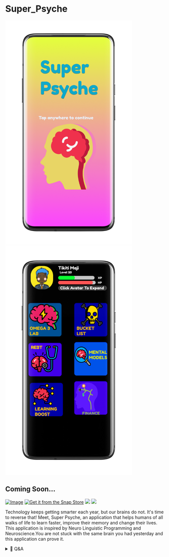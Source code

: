 # Super_Psyche
<!-- If Neuro Linguistic Programming is the programming language of the brain then Super Psyche is the scripting language of the Brain. -->
<img src="Images/1595285323180.png" width=400 >  <img src="Images/2.png" width=400 >

## Coming Soon...

[![Image](https://i.imgur.com/Z7qKuho.png)](play-store-link)     [![Get it from the Snap Store](https://snapcraft.io/static/images/badges/en/snap-store-black.svg)]()   <img src="https://f-droid.org/wiki/images/0/06/F-Droid-button_get-it-on.png">  <a href="https://aur.archlinux.org/packages/themix-full-git"><img src="https://raw.githubusercontent.com/themix-project/oomox/master/packaging/download_aur.png" height="54"></a>

 Technology keeps getting smarter each year, but our brains do not. It's time to reverse that! Meet, Super Psyche, an application that helps humans of all walks of life to learn faster, improve their memory and change their lives. This application is inspired by Neuro Linguistic Programming and Neuroscience.You are not stuck with the same brain you had yesterday and this application can prove it. 
 
<details><summary>🧠 Q&A</summary>
 
 ![](https://i.redd.it/1ctpb8dor8w61.png)
 
 1. **What is Super Psyche?**
 - A gamified brain health application that utilizes the vast research available in Neuroscience to help users learn faster and achieve more. 

2. **Who is the target audience for Super Psyche?**
- Its for anyone who wants a better brain, if that's you, then this app is for you.

3. **Where will this application be available once its realeased?**
- Cross-platform is the primary goal. Android & Linux distributions will probably be my top priority. Android, Linux, Web (extension), Windows and Mac OS.
 
4. **When do you plan to release this application?**
- I am aiming for the year 2025, but its highly possible to build this app before then. 2025 is SMART goal (specific, measurable, achievable, relevant and time based)

5. **Why are you building this application in the first place?**
- I searched around the internet and i couldn't find the application that i was looking for. I found apps that were close to what i was looking for, but they were still lacking. So, i decided, why not just create the application you are looking for, if it's not avaialable? This project begun with the inital question og, why not? and its also inspired by a few other apps that i have used that are listed below:
- [Mindvalley Learn](https://play.google.com/store/apps/details?id=com.mindvalley.mva&hl=en&gl=US)
- [LifeUp](https://play.google.com/store/apps/details?id=net.sarasarasa.lifeup)
- [Habitica](https://play.google.com/store/apps/details?id=com.habitrpg.android.habitica)
- [TaskHero](https://play.google.com/store/apps/details?id=com.whetware.taskhero)
- [Lumosity](https://play.google.com/store/apps/details?id=com.lumoslabs.lumosity)
- [Elevate](https://play.google.com/store/apps/details?id=com.wonder)
- [NeuroNation](https://play.google.com/store/apps/details?id=air.nn.mobile.app.main)

6. **Where can i find detailed documentation?**
-  [Full Documentation](https://github.com/33nanoseconds/Super_Psyche/wiki)
- [Powerpoint Edition](https://docs.google.com/presentation/d/1MlaihAx6TEqfneiyi7D0FL3pS1UL2U4OfzCMcQk7JIo/edit?usp=sharing)
- [Word Doc Edition](https://docs.google.com/document/d/1lSfp3UqQMRwGeqk56f6Exv3oANzqhsm5YFiFfH_EKeE/edit?usp=sharing)
- [Spreadsheet Edition](https://docs.google.com/spreadsheets/d/e/2PACX-1vQZiTF5r39gh5knUuTG3TNmUkKh2FZtEI1zuyge-ur8nyL2hGnD_f5ez_-wHkMka1CsfIsRrXlrTIup/pubhtml)
- [Wiki Edition](https://github.com/33nanoseconds/Super_Psyche/wiki)
- [Comprehensive Edition](N/A) - Free eBook (coming soon, December 2021)

7. **What programming language are you planning to use to build this?**
- The project decides the language, thats not something you get to decide before hand. I was thinking of using Dart and the flutter framework, but i might end up using Kotlin or Java for the Android portion, and maybe Go for the desktop application. Heck i might even use javascript, even though i despise it and believe that it should only be used in the browser and not for desktop apps.

8. **How do you plan to market this app, once you build it?**
- Thats a bad approach, its better to sell your vision before you actually build the thing. Thats how trailers work and it just so happens to work for development as well. A game developer shows you gaming footage of what their game looks like before they finish it. 

9. **Are you qualified to create this kind of application?**
- I dont credentials stop me from creating value for others even if that person is only me or handful of people. Thats the beauty of the permissionless mindset

10. **Do you plan on adding any animations and if so how?**
- I do plan on adding some animations, but i will probably keep it to a minimal. I plan on using the Rive App to do that, because i feel that its better than using SVGator which would require that i use react native. Rive has an API that implement flawlessly into flutter and kotlin apps. SVGator is limited to exporting CSS and javascript (web optimized, duh).

11. **Do you plan on makinf Super Psyche look just like mockup screenshots that you created in Figma?**
- Most definitely, but it with some changes to the size, color scheme and icon placement. I only have an idea of what i want the splashscreen to look like and the main UI

12. **Are you really planning on adding a bucket list feature?**
- I know its morbid, but i plan to gamify that feature, so there is definitely going to be a paradigm shift.

13. **What sort of style does the bucket list feature that you wish to implement possess?**
- It will have the same sort of style as the TED Talk video that Ben Nemtim gave, Its loosely based on his book as well and another TED Talk video by Travis Bell

14. **What will the mental models button contain?**
- This feature will have a multitude of mental models collected across various streams of research, but refined and renamed to gaming terms. Well, sme gaming names and made up words in order to avoid copyright and make it look unique. Everyone will have access to one mental model and the rest will be locked. Only when you level up and complete quests is when you unlock more mental models. Nothing is paywalled, its all intellectuall prowesss. The first mental model will be Kaizen

15. **Will users be able to add their own mental models?**
- I have thought about it and to be sincere, i might have two version of the app, rather a stable and a nightly version. The stable version wont have many options when it comes to customization, but nightly version will. 

16. **What exactly will the REBT feature do?**
- My initial plan for it sounded ridiculous, almost like some fantasy dream because it is. I was thinking of adding the feaure that enables you to talk to the app. The feature functions like your neurotherapist, but thats requires load of resources and engineering. Natural language processing isnt there yet and cant possibly function to a neuroscientific degree (Rational Emotive Behvior Therapy). The REBT feature will simply contain an index/ dictionary of language patterns and neurolinguistic programming dispute to the ABC equation of reasoning (D &E)

17. **How will the learning boost feature work?**
- For this part of the program, i plan on making it link with a persons Second Brain (Digital note taking system). It would definitely be easier to implement with the Foam VScode extension, markor app and Obsidian than other note taking tools. 



 </details>
